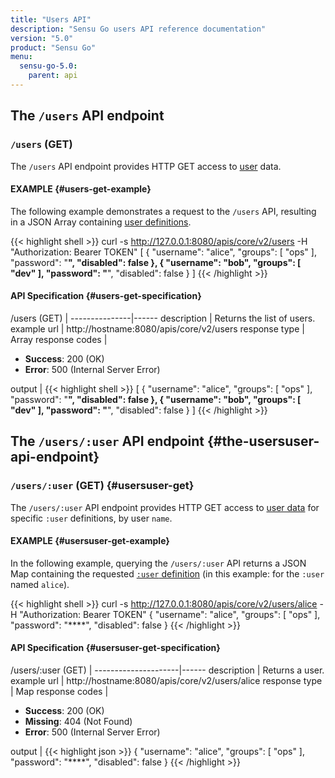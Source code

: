 ```yaml
---
title: "Users API"
description: "Sensu Go users API reference documentation"
version: "5.0"
product: "Sensu Go"
menu:
  sensu-go-5.0:
    parent: api
---
```


## The `/users` API endpoint

### `/users` (GET)

The `/users` API endpoint provides HTTP GET access to [user][1] data.

#### EXAMPLE {#users-get-example}

The following example demonstrates a request to the `/users` API, resulting in
a JSON Array containing [user definitions][1].

{{< highlight shell >}}
curl -s http://127.0.0.1:8080/apis/core/v2/users -H "Authorization: Bearer TOKEN"
[
  {
    "username": "alice",
    "groups": [
      "ops"
    ],
    "password": "****",
    "disabled": false
  },
  {
    "username": "bob",
    "groups": [
      "dev"
    ],
    "password": "****",
    "disabled": false
  }
]
{{< /highlight >}}

#### API Specification {#users-get-specification}

/users (GET)  | 
---------------|------
description    | Returns the list of users.
example url    | http://hostname:8080/apis/core/v2/users
response type  | Array
response codes | <ul><li>**Success**: 200 (OK)</li><li>**Error**: 500 (Internal Server Error)</li></ul>
output         | {{< highlight shell >}}
[
  {
    "username": "alice",
    "groups": [
      "ops"
    ],
    "password": "****",
    "disabled": false
  },
  {
    "username": "bob",
    "groups": [
      "dev"
    ],
    "password": "****",
    "disabled": false
  }
]
{{< /highlight >}}

## The `/users/:user` API endpoint {#the-usersuser-api-endpoint}

### `/users/:user` (GET) {#usersuser-get}

The `/users/:user` API endpoint provides HTTP GET access to [user data][1] for specific `:user` definitions, by user `name`.

#### EXAMPLE {#usersuser-get-example}

In the following example, querying the `/users/:user` API returns a JSON Map
containing the requested [`:user` definition][1] (in this example: for the `:user` named
`alice`).

{{< highlight shell >}}
curl -s http://127.0.0.1:8080/apis/core/v2/users/alice -H "Authorization: Bearer TOKEN"
{
  "username": "alice",
  "groups": [
    "ops"
  ],
  "password": "****",
  "disabled": false
}
{{< /highlight >}}

#### API Specification {#usersuser-get-specification}

/users/:user (GET) | 
---------------------|------
description          | Returns a user.
example url          | http://hostname:8080/apis/core/v2/users/alice
response type        | Map
response codes       | <ul><li>**Success**: 200 (OK)</li><li> **Missing**: 404 (Not Found)</li><li>**Error**: 500 (Internal Server Error)</li></ul>
output               | {{< highlight json >}}
{
  "username": "alice",
  "groups": [
    "ops"
  ],
  "password": "****",
  "disabled": false
}
{{< /highlight >}}

[1]: ../../reference/rbac

